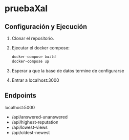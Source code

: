 # pruebaXal

## Configuración y Ejecución

1. Clonar el repositorio.
2. Ejecutar el docker compose:

   ```bash
   docker-compose build
   docker-compose up
   ```
3. Esperar a que la base de datos termine de configurarse

4. Entrar a localhost:3000

## Endpoints

localhost:5000
- /api/answered-unanswered
- /api/highest-reputation
- /api/lowest-views
- /api/oldest-newest
